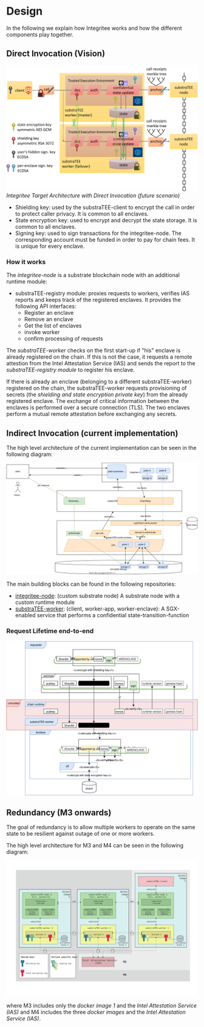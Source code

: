 # Design

In the following we explain how Integritee works and how the different components play together.

## Direct Invocation (Vision)

![vision](./fig/substraTEE-vision.png)
*Integritee Target Architecture with Direct Invocation (future scenario)*

* Shielding key: used by the substraTEE-client to encrypt the call in order to protect caller privacy. It is common to all enclaves.
* State encryption key: used to encrypt and decrypt the state storage. It is common to all enclaves.
* Signing key: used to sign transactions for the integritee-node. The corresponding account must be funded in order to pay for chain fees. It is unique for every enclave.

### How it works

The *integritee-node* is a substrate blockchain node with an additional runtime module:

* substraTEE-registry module: proxies requests to workers, verifies IAS reports and keeps track of the registered enclaves. It provides the following API interfaces:
  * Register an enclave
  * Remove an enclave
  * Get the list of enclaves
  * invoke worker
  * confirm processing of requests

The *substraTEE-worker* checks on the first start-up if "his" enclave is already registered on the chain. If this is not the case, it requests a remote attestion from the Intel Attestation Service (IAS) and sends the report to the *substraTEE-registry module* to register his enclave.

If there is already an enclave (belonging to a different substraTEE-worker) registered on the chain, the substraTEE-worker requests provisioning of secrets (the *shielding and state encryption private key*) from the already registered enclave. The exchange of critical information between the enclaves is performed over a secure connection (TLS). The two enclaves perform a mutual remote attestation before exchanging any secrets.

## Indirect Invocation (current implementation)

The high level architecture of the current implementation can be seen in the following diagram:

![Diagram](./fig/substraTEE-worker-overview.svg)

The main building blocks can be found in the following repositories:

* [integritee-node](https://github.com/integritee-network/integritee-node): (custom substrate node) A substrate node with a custom runtime module
* [substraTEE-worker](https://github.com/integritee-network/worker): (client, worker-app, worker-enclave): A SGX-enabled service that performs a confidential state-transition-function

### Request Lifetime end-to-end

![request-end-to-end](./fig/substraTEE_request_format_end2end.svg)

## Redundancy (M3 onwards)

The goal of redundancy is to allow multiple workers to operate on the same state to be resilient against outage of one or more workers.

The high level architecture for M3 and M4 can be seen in the following diagram:

![Diagram](./fig/substraTEE-architecture-M4.svg)

where M3 includes only the *docker image 1* and the *Intel Attestation Service (IAS)* and M4 includes the three *docker images* and the *Intel Attestation Service (IAS)*.
